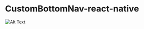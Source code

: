﻿# CustomBottomNav-react-native
 
 ![Alt Text]([url_of_your_image](https://github.com/IbraheemGanayim/CustomBottomNav-react-native/blob/master/demo.JPG)https://github.com/IbraheemGanayim/CustomBottomNav-react-native/blob/master/demo.JPG)
